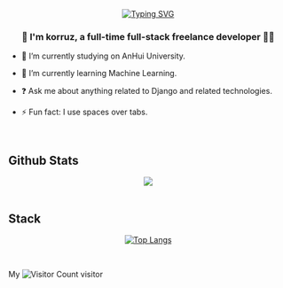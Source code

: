 <div align="center">
  <!-- dynamic typing effect 动态打字效果 -->
  <div align="center">
    <a href="https://blog.sunguoqi.com/">
      <img src="https://readme-typing-svg.demolab.com?font=Fira+Code&pause=1000&width=435&lines=print('Hello, World~')&center=true&size=27" alt="Typing SVG" />
    </a>
  </div>
</div>

<div align="center"> <h3>👋 I'm korruz, a full-time full-stack freelance developer 👨‍💻 </h3> </div>  
  

- 🔭 I’m currently studying on AnHui University.  
  

- 🌱 I’m currently learning Machine Learning.  
  

- ❓ Ask me about anything related to Django and related technologies.  
  

- ⚡ Fun fact: I use spaces over tabs.
  
<br/>  

## Github Stats  
<div align="center"><img src="https://github-readme-stats.vercel.app/api?username=korruz&show_icons=true&count_private=true&hide_border=true" align="center" /></div>  

<br/>  

## Stack

<div align="center">
  
[![Top Langs](https://github-readme-stats.vercel.app/api/top-langs/?username=korruz&layout=compact)](https://github.com/Christmas/github-readme-stats)

</div>

<br/>

My ![Visitor Count](https://profile-counter.glitch.me/korruz/count.svg) visitor
